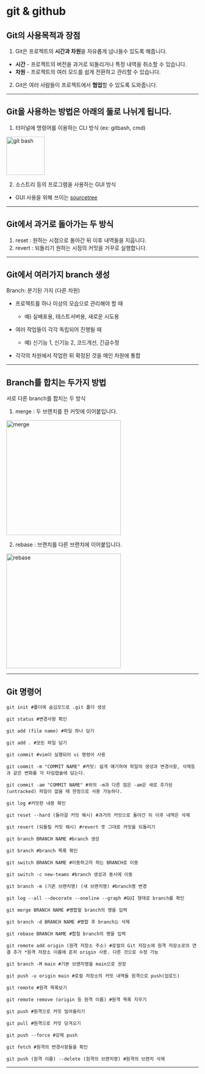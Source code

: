 # git & github 

## Git의 사용목적과 장점
1. Git은 프로젝트의 **시간과 차원**을 자유롭게 넘나들수 있도록 해줍니다.
* **시간** - 프로젝트의 버전을 과거로 되돌리거나 특정 내역을 취소할 수 있습니다.
* **차원** - 프로젝트의 여러 모드를 쉽게 전환하고 관리할 수 있습니다.

2. Git은 여러 사람들이 프로젝트에서 **협업**할 수 있도록 도와줍니다.
___

## Git을 사용하는 방법은 아래의 둘로 나뉘게 됩니다. 

  1. 터미널에 명령어를 이용하는 CLI 방식 (ex: gitbash, cmd)
<img src="https://blog.kakaocdn.net/dn/n1QDr/btqCJlFVXg4/QZCZAKcQXNRkRtxB3vnkoK/img.png" alt="git bash" width="100"> 


 2. 소스트리 등의 프로그램을 사용하는 GUI 방식

* GUI 사용을 위해 쓰이는 [sourcetree](https://www.sourcetreeapp.com/)
___


## Git에서 과거로 돌아가는 두 방식 
1. reset : 원하는 시점으로 돌아간 뒤 이후 내역들을 지웁니다.
2. revert : 되돌리기 원하는 시점의 커밋을 거꾸로 실행합니다.
___

## Git에서 여러가지 branch 생성

Branch: 분기된 가지 (다른 차원)
* 프로젝트를 하나 이상의 모습으로 관리해야 할 때
  * 예) 실배포용, 테스트서버용, 새로운 시도용
* 여러 작업들이 각각 독립되어 진행될 때
  * 예) 신기능 1, 신기능 2, 코드개선, 긴급수정

* 각각의 차원에서 작업한 뒤 확정된 것을 메인 차원에 통합

___

## Branch를 합치는 두가지 방법
서로 다른 branch를 합치는 두 방식 

1. merge : 두 브랜치를 한 커밋에 이어붙입니다.
<img src="https://wac-cdn.atlassian.com/dam/jcr:4639eeb8-e417-434a-a3f8-a972277fc66a/02%20Merging%20main%20into%20the%20feature%20branh.svg?cdnVersion=1084" alt="merge" width="300"> 

2. rebase : 브랜치를 다른 브랜치에 이어붙입니다.
<img src="https://wac-cdn.atlassian.com/dam/jcr:2908e0e6-f74b-4425-b5d2-f5eca8cfcd99/05%20Rebasing%20the%20main%20branch.svg?cdnVersion=1084" alt="rebase" width="300">

___

## Git 명령어

```
git init #폴더에 숨김모드로 .git 폴더 생성

git status #변경사항 확인

git add (file name) #파일 하나 담기

git add . #모든 파일 담기

git commit #vim이 실행되어 vi 명령어 사용  

git commit -m "COMMIT NAME" #커밋: 쉽게 얘기하여 파일의 생성과 변경사항, 삭제등과 같은 변화를 각 타임캡슐에 담는다.

git commit -am "COMMIT NAME" #위의 -m과 다른 점은 -am은 새로 추가된(untracked) 파일이 없을 때 한정으로 사용 가능하다.

git log #커밋한 내용 확인 

git reset --hard (돌아갈 커밋 해시) #과거의 커밋으로 돌아간 뒤 이후 내역은 삭제

git revert (되돌릴 커밋 해시) #revert 뜻 그대로 커밋을 되돌리기

git branch BRANCH NAME #branch 생성

git branch #branch 목록 확인

git switch BRANCH NAME #이동하고자 하는 BRANCH로 이동

git switch -c new-teams #branch 생성과 동시에 이동

git branch -m (기존 브랜치명) (새 브랜치명) #branch명 변경

git log --all --decorate --oneline --graph #GUI 형태로 branch를 확인

git merge BRANCH NAME #병합할 branch의 명을 입력 

git branch -d BRANCH NAME #병합 후 branch는 삭제

git rebase BRANCH NAME #합칠 branch의 명을 입력

git remote add origin (원격 저장소 주소) #로컬의 Git 저장소에 원격 저장소로의 연결 추가 *원격 저장소 이름에 흔히 origin 사용. 다른 것으로 수정 가능

git branch -M main #기본 브랜치명을 main으로 권장

git push -u origin main #로컬 저장소의 커밋 내역들 원격으로 push(업로드)

git remote #원격 목록보기

git remote remove (origin 등 원격 이름) #원격 목록 지우기

git push #원격으로 커밋 밀어올리기

git pull #원격으로 커밋 당겨오기 

git push --force #강제 push

git fetch #원격의 변경사항들을 확인

git push (원격 이름) --delete (원격의 브랜치명) #원격의 브랜치 삭제
```
___